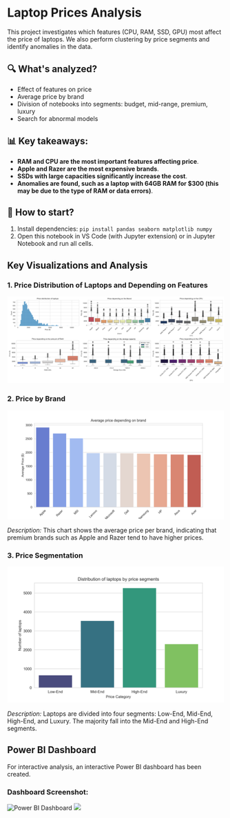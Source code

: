 # Laptop Prices Analysis

This project investigates which features (CPU, RAM, SSD, GPU) most affect the price of laptops. We also perform clustering by price segments and identify anomalies in the data.

## 🔍 What's analyzed?
- Effect of features on price
- Average price by brand
- Division of notebooks into segments: budget, mid-range, premium, luxury
- Search for abnormal models

## 📊 Key takeaways:
- **RAM and CPU are the most important features affecting price**.
- **Apple and Razer are the most expensive brands**.
- **SSDs with large capacities significantly increase the cost**.
- **Anomalies are found, such as a laptop with 64GB RAM for $300 (this may be due to the type of RAM or data errors)**.

## 🚀 How to start?
1. Install dependencies: `pip install pandas seaborn matplotlib numpy`
2. Open this notebook in VS Code (with Jupyter extension) or in Jupyter Notebook and run all cells.

## Key Visualizations and Analysis

### 1. Price Distribution of Laptops and Depending on Features
![Price Distribution](visualizations/combined_plots.png)

### 2. Price by Brand
![Average Price by Brand](visualizations/average_price_brand.png)

*Description:* This chart shows the average price per brand, indicating that premium brands such as Apple and Razer tend to have higher prices.

### 3. Price Segmentation
![Price Segmentation](visualizations/price_segmentation.png)

*Description:* Laptops are divided into four segments: Low-End, Mid-End, High-End, and Luxury. The majority fall into the Mid-End and High-End segments.

## Power BI Dashboard

For interactive analysis, an interactive Power BI dashboard has been created.

### Dashboard Screenshot:
![Power BI Dashboard](visualizations/page1.png)
![](visualizations/page2.png)
